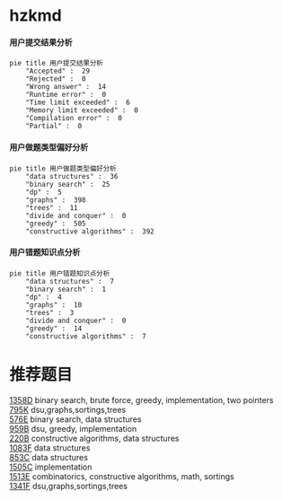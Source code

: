 # hzkmd

<!-- tabs:start -->



#### **用户提交结果分析**

```mermaid
pie title 用户提交结果分析
    "Accepted" :  29
    "Rejected" :  0
    "Wrong answer" :  14
    "Runtime error" :  0
    "Time limit exceeded" :  6
    "Memory limit exceeded" :  0
    "Compilation error" :  0
    "Partial" :  0
```

#### **用户做题类型偏好分析**

```mermaid
pie title 用户做题类型偏好分析
    "data structures" :  36
    "binary search" :  25
    "dp" :  5
    "graphs" :  398
    "trees" :  11
    "divide and conquer" :  0
    "greedy" :  505
    "constructive algorithms" :  392
```
#### **用户错题知识点分析**

```mermaid
pie title 用户错题知识点分析
    "data structures" :  7
    "binary search" :  1
    "dp" :  4
    "graphs" :  10
    "trees" :  3
    "divide and conquer" :  0
    "greedy" :  14
    "constructive algorithms" :  7
```



<!-- tabs:end -->
# 推荐题目
[1358D](https://codeforces.com/contest/1358/problem/D)		binary search,
                        brute force,
                        greedy,
                        implementation,
                        two pointers		  
[795K](https://codeforces.com/contest/795/problem/K)		dsu,graphs,sortings,trees		  
[576E](https://codeforces.com/contest/576/problem/E)		binary search,
                        data structures		  
[959B](https://codeforces.com/contest/959/problem/B)		dsu,
                        greedy,
                        implementation		  
[220B](https://codeforces.com/contest/220/problem/B)		constructive algorithms,
                        data structures		  
[1083F](https://codeforces.com/contest/1083/problem/F)		data structures		  
[853C](https://codeforces.com/contest/853/problem/C)		data structures		  
[1505C](https://codeforces.com/contest/1505/problem/C)		implementation		  
[1513E](https://codeforces.com/contest/1513/problem/E)		combinatorics,
                        constructive algorithms,
                        math,
                        sortings		  
[1341F](https://codeforces.com/contest/1341/problem/F)		dsu,graphs,sortings,trees		  
